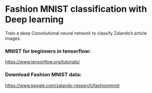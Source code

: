 
# **Fashion MNIST classification with Deep learning**
Train a deep Convolutional neural network to classify Zalando’s article images.


### MNIST for beginners in tensorflow:
https://www.tensorflow.org/tutorials/

### Download Fashion MNIST data:
https://www.kaggle.com/zalando-research/fashionmnist


